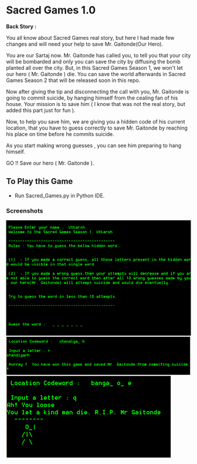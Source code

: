 # Sacred Games 1.0

**Back Story :**

You all know about Sacred Games real story, but here I had made few changes and will need your help to save Mr. Gaitonde(Our Hero).

You are our Sartaj now. Mr. Gaitonde has called you, to tell you that your city will be bombarded and only you can save the city by diffusing the bomb planted all over the city. But, in this Sacred Games Season 1, we won't let our hero ( Mr. Gaitonde ) die. You can save the world afterwards in Sacred Games Season 2 that will be released soon in this repo.

Now after giving the tip and disconnecting the call with you, Mr. Gaitonde is going to commit suicide, by hanging himself from the cealing fan of his house. Your mission is to save him ( I know that was not the real story, but added this part just for fun ).

Now, to help you save him, we are giving you a hidden code of his current location, that you have to guess correctly to save Mr. Gaitonde by reaching his place on time before he commits suicide. 

As you start making wrong guesses , you can see him preparing to hang himself. 

GO !! Save our hero ( Mr. Gaitonde ).  

## To Play this Game
- Run Sacred_Games.py in Python IDE.

### Screenshots

<img src="https://github.com/utkarsh-yadav1231/Mini-Projects/blob/master/Sacred%20Games/Screenshots/SS1.PNG" alt="SS 1"/>

<img src="https://github.com/utkarsh-yadav1231/Mini-Projects/blob/master/Sacred%20Games/Screenshots/SS2.PNG" alt="SS 2"/>

<img src="https://github.com/utkarsh-yadav1231/Mini-Projects/blob/master/Sacred%20Games/Screenshots/SS3.PNG" alt="SS 3"/>
